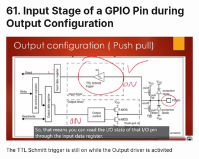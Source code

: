 # 61. Input Stage of a GPIO Pin during Output Configuration



![01](https://github.com/knightsummon/Mastering-Microcontroller-and-Embedded-Driver-Development/blob/main/15.%20GPIO%20Programming%20Structure%20and%20Register/61.%20Input%20Stage%20of%20a%20GPIO%20Pin%20during%20Output%20Configuration.assets/01.jpg)

The TTL Schmitt trigger is still on while the Output driver is activited
